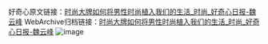好奇心原文链接：[时尚大牌如何将男性时尚植入我们的生活_时尚_好奇心日报-魏云峰](https://www.qdaily.com/articles/1191.html)
WebArchive归档链接：[时尚大牌如何将男性时尚植入我们的生活_时尚_好奇心日报-魏云峰](http://web.archive.org/web/20190623145657/https://www.qdaily.com/articles/1191.html)
![image](http://ww3.sinaimg.cn/large/007d5XDply1g3v4bm4kh2j30u031ikjl)